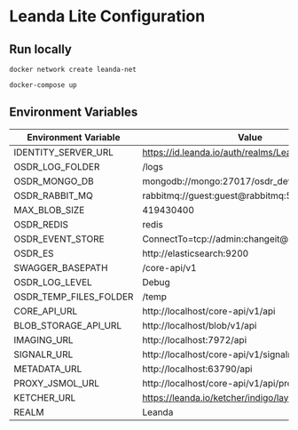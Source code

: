 # Leanda Lite Configuration

## Run locally

```terminal
docker network create leanda-net
```

```terminal
docker-compose up
```

## Environment Variables

Environment Variable            | Value
------------------------------- | -------------
IDENTITY_SERVER_URL             | https://id.leanda.io/auth/realms/Leanda
OSDR_LOG_FOLDER                 | /logs
OSDR_MONGO_DB                   | mongodb://mongo:27017/osdr_dev
OSDR_RABBIT_MQ                  | rabbitmq://guest:guest@rabbitmq:5672/osdr_dev
MAX_BLOB_SIZE                   | 419430400
OSDR_REDIS                      | redis
OSDR_EVENT_STORE                | ConnectTo=tcp://admin:changeit@eventstore:1113
OSDR_ES                         | http://elasticsearch:9200
SWAGGER_BASEPATH                | /core-api/v1
OSDR_LOG_LEVEL                  | Debug
OSDR_TEMP_FILES_FOLDER          | /temp
CORE_API_URL                    | http://localhost/core-api/v1/api
BLOB_STORAGE_API_URL            | http://localhost/blob/v1/api
IMAGING_URL                     | http://localhost:7972/api
SIGNALR_URL                     | http://localhost/core-api/v1/signalr
METADATA_URL                    | http://localhost:63790/api
PROXY_JSMOL_URL                 | http://localhost/core-api/v1/api/proxy/jsmol
KETCHER_URL                     | https://leanda.io/ketcher/indigo/layout
REALM                           | Leanda
